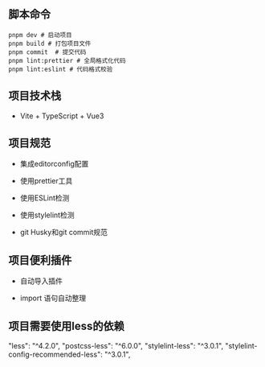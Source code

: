 ## 脚本命令

```shell
pnpm dev # 启动项目
pnpm build # 打包项目文件
pnpm commit  # 提交代码
pnpm lint:prettier # 全局格式化代码
pnpm lint:eslint # 代码格式校验
```

## 项目技术栈

- Vite + TypeScript + Vue3

## 项目规范

- 集成editorconfig配置

- 使用prettier工具

- 使用ESLint检测

- 使用stylelint检测

- git Husky和git commit规范

## 项目便利插件

- 自动导入插件

- import 语句自动整理

## 项目需要使用less的依赖

"less": "^4.2.0",
"postcss-less": "^6.0.0",
"stylelint-less": "^3.0.1",
"stylelint-config-recommended-less": "^3.0.1",
